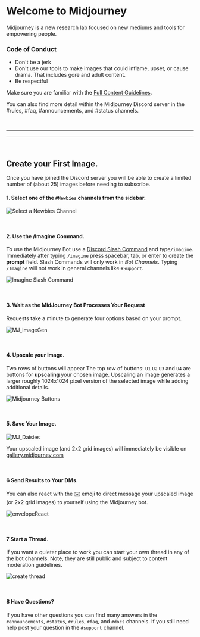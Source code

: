 # Welcome to Midjourney
Midjourney is a new research lab focused on new mediums and tools for empowering people.

 ### Code of Conduct
- Don't be a jerk
- Don't use our tools to make images that could inflame, upset, or cause drama. That includes gore and adult content.
- Be respectful

Make sure you are familiar with the [Full Content Guidelines](unacceptable-content-and-moderation.md).  

You can also find more detail within the Midjourney Discord server in the #rules, #faq, #announcements, and #status channels.

<br/>

---
--- 

<br/>


## Create your First Image.
Once you have joined the Discord server you will be able to create a limited number of (about 25) images before needing to subscribe. 

#### 1. Select one of the `#Newbies` channels from the sidebar.
![Select a Newbies Channel](https://user-images.githubusercontent.com/105028755/167752981-596a4819-163b-4c4c-9241-adfd6231a1f4.jpg)

<br/>


#### 2. Use the /Imagine Command.

To use the Midjourney Bot use a [Discord Slash Command](https://support.discord.com/hc/en-us/articles/1500000368501-Slash-Commands-FAQ) and type`/imagine`.
Immediately after typing `/imagine` press spacebar, tab, or enter to create the **prompt** field.
Slash Commands will only work in *Bot Channels*. Typing `/Imagine` will not work in general channels like `#Support`.

![Imagine Slash Command](https://user-images.githubusercontent.com/105028755/167753642-98315b33-64f5-4228-a2cd-e2a077743eef.gif)


<br/>


#### 3. Wait as the MidJourney Bot Processes Your Request
Requests take a minute to generate four options based on your prompt. 

![MJ_ImageGen](https://user-images.githubusercontent.com/105028755/167756032-0059cb74-d437-4747-8778-902c03403be6.gif)


<br/>


#### 4. Upscale your Image.
Two rows of buttons will appear 
The top row of buttons: `U1` `U2` `U3` and `U4` are buttons for **upscaling** your chosen image.
Upscaling an image generates a larger roughly 1024x1024 pixel version of the selected image while adding additional details.

![Midjourney Buttons](https://user-images.githubusercontent.com/105028755/167755032-fe6935a9-b6a2-4b80-8f73-13916c170ceb.png)


<br/>


#### 5. Save Your Image.
![MJ_Daisies](https://user-images.githubusercontent.com/105028755/167755159-875d58d0-12b0-4e8f-ac84-1cea75590fd8.png)

Your upscaled image (and 2x2 grid images) will immediately be visible on [gallery.midjourney.com](https://gallery.midjourney.com/)


</br>


#### 6 Send Results to Your DMs.

You can also react with the ✉️ emoji to direct message your upscaled image (or 2x2 grid images) to yourself using the Midjourney bot.

![envelopeReact](https://user-images.githubusercontent.com/105028755/168405903-4a039b6e-230b-4ff6-bbba-d9f732c7fb86.gif)


<br/>


#### 7 Start a Thread.

If you want a quieter place to work you can start your own thread in any of the bot channels. Note, they are still public and subject to content moderation guidelines.

![create thread](https://user-images.githubusercontent.com/105028755/168845499-7f721e51-ee24-434e-97fd-856e9c883238.gif)


<br/>


#### 8 Have Questions?

If you have other questions you can find many answers in the `#announcements`, `#status`, `#rules`, `#faq`, and `#docs` channels.
If you still need help post your question in the `#support` channel.
